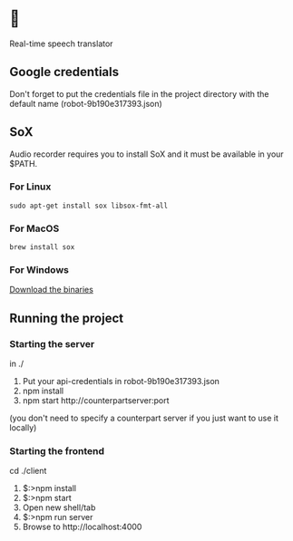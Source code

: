 # 🤖
Real-time speech translator

## Google credentials
Don't forget to put the credentials file in the project directory with the default name (robot-9b190e317393.json)

## SoX
Audio recorder requires you to install SoX and it must be available in your $PATH.

### For Linux
```
sudo apt-get install sox libsox-fmt-all
```

### For MacOS
```
brew install sox
```

### For Windows
[Download the binaries](http://sourceforge.net/projects/sox/files/latest/download)

## Running the project 

### Starting the server

in ./
1. Put your api-credentials in robot-9b190e317393.json
2. npm install
3. npm start http://counterpartserver:port

(you don't need to specify a counterpart server if you just want to use it locally)

### Starting the frontend

cd ./client

1. $:>npm install
2. $:>npm start
3. Open new shell/tab
4. $:>npm run server
5. Browse to http://localhost:4000


